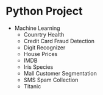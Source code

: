 # Python Project
- Machine Learning
  - Counrtry Health
  - Credit Card Fraud Detection
  - Digit Recognizer
  - House Prices
  - IMDB
  - Iris Species
  - Mall Customer Segmentation
  - SMS Spam Collection
  - Titanic
